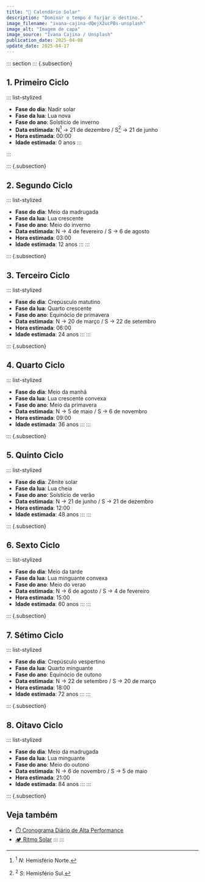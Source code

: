```yaml
---
title: "🌄 Calendário Solar"
description: "Dominar o tempo é forjar o destino."
image_filename: "ivana-cajina-dQejX2ucPBs-unsplash"
image_alt: "Imagem de capa"
image_source: "Ivana Cajina / Unsplash"
publication_date: 2025-04-08
update_date: 2025-04-17
---
```


::: section
::: {.subsection}
## 1. Primeiro Ciclo

::: list-stylized
* **Fase do dia**: Nadir solar
* **Fase da lua**: Lua nova
* **Fase do ano**: Solstício de inverno
* **Data estimada**: N[^1] → 21 de dezembro / S[^2] → 21 de junho
* **Hora estimada**: 00:00
* **Idade estimada**: 0 anos
:::

[^1]: <sup>1</sup> _N_: Hemisfério Norte.
[^2]: <sup>2</sup> _S_: Hemisfério Sul.

:::

::: {.subsection}
## 2. Segundo Ciclo

::: list-stylized
* **Fase do dia**: Meio da madrugada
* **Fase da lua**: Lua crescente
* **Fase do ano**: Meio do inverno
* **Data estimada**: N → 4 de fevereiro / S → 6 de agosto
* **Hora estimada**: 03:00
* **Idade estimada**: 12 anos
:::
:::

::: {.subsection}
## 3. Terceiro Ciclo

::: list-stylized
* **Fase do dia**: Crepúsculo matutino
* **Fase da lua**: Quarto crescente
* **Fase do ano**: Equinócio de primavera
* **Data estimada**: N → 20 de março / S → 22 de setembro
* **Hora estimada**: 06:00
* **Idade estimada**: 24 anos
:::
:::

::: {.subsection}
## 4. Quarto Ciclo

::: list-stylized
* **Fase do dia**: Meio da manhã
* **Fase da lua**: Lua crescente convexa
* **Fase do ano**: Meio da primavera
* **Data estimada**: N → 5 de maio / S → 6 de novembro
* **Hora estimada**: 09:00
* **Idade estimada**: 36 anos
:::
:::

::: {.subsection}
## 5. Quinto Ciclo

::: list-stylized
* **Fase do dia**: Zênite solar
* **Fase da lua**: Lua cheia
* **Fase do ano**: Solstício de verão
* **Data estimada**: N → 21 de junho / S → 21 de dezembro
* **Hora estimada**: 12:00
* **Idade estimada**: 48 anos
:::
:::

::: {.subsection}
## 6. Sexto Ciclo

::: list-stylized
* **Fase do dia**: Meio da tarde
* **Fase da lua**: Lua minguante convexa
* **Fase do ano**: Meio do verao
* **Data estimada**: N → 6 de agosto / S → 4 de fevereiro
* **Hora estimada**: 15:00
* **Idade estimada**: 60 anos
:::
:::

::: {.subsection}
## 7. Sétimo Ciclo

::: list-stylized
* **Fase do dia**: Crepúsculo vespertino
* **Fase da lua**: Quarto minguante
* **Fase do ano**: Equinócio de outono
* **Data estimada**: N → 22 de setembro / S → 20 de março
* **Hora estimada**: 18:00
* **Idade estimada**: 72 anos
:::
:::

::: {.subsection}
## 8. Oitavo Ciclo

::: list-stylized
* **Fase do dia**: Meio da madrugada
* **Fase da lua**: Lua minguante
* **Fase do ano**: Meio do outono
* **Data estimada**: N → 6 de novembro / S → 5 de maio
* **Hora estimada**: 21:00
* **Idade estimada**: 84 anos
:::
:::

::: {.subsection}
## Veja também
* [⏱️ Cronograma Diário de Alta Performance](/high-performance-daily-schedule/)
* [🏕️ Ritmo Solar](/solar-rhythm/)
:::
:::
